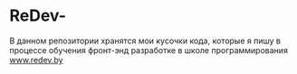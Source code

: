 # ReDev-
В данном репозитории хранятся мои кусочки кода, которые я пишу в процессе обучения фронт-энд разработке в школе программирования www.redev.by
